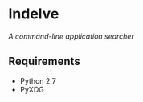 Indelve
=======

*A command-line application searcher*

Requirements
------------
- Python 2.7
- PyXDG